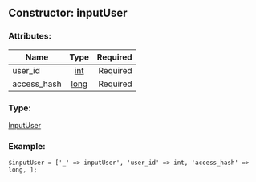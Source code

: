 ## Constructor: inputUser  

### Attributes:

| Name     |    Type       | Required |
|----------|:-------------:|---------:|
|user\_id|[int](../types/int.md) | Required|
|access\_hash|[long](../types/long.md) | Required|
### Type: 

[InputUser](../types/InputUser.md)
### Example:

```
$inputUser = ['_' => inputUser', 'user_id' => int, 'access_hash' => long, ];
```